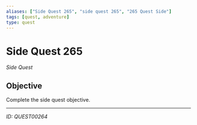```yaml
---
aliases: ["Side Quest 265", "side quest 265", "265 Quest Side"]
tags: [quest, adventure]
type: quest
---
```


# Side Quest 265

*Side Quest*

## Objective
Complete the side quest objective.

---
*ID: QUEST00264*